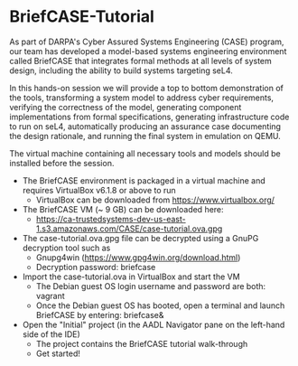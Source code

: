 # BriefCASE-Tutorial

As part of DARPA's Cyber Assured Systems Engineering (CASE) program, our team has developed a model-based systems engineering environment called BriefCASE that integrates formal methods at all levels of system design, including the ability to build systems targeting seL4.  

In this hands-on session we will provide a top to bottom demonstration of the tools, transforming a system model to address cyber requirements, verifying the correctness of the model, generating component implementations from formal specifications, generating infrastructure code to run on seL4, automatically producing an assurance case documenting the design rationale, and running the final system in emulation on QEMU.  

The virtual machine containing all necessary tools and models should be installed before the session. 

- The BriefCASE environment is packaged in a virtual machine and requires VirtualBox v6.1.8 or above to run
  - VirtualBox can be downloaded from https://www.virtualbox.org/
- The BriefCASE VM (~ 9 GB) can be downloaded here:
  - https://ca-trustedsystems-dev-us-east-1.s3.amazonaws.com/CASE/case-tutorial.ova.gpg
- The case-tutorial.ova.gpg file can be decrypted using a GnuPG decryption tool such as 
  - Gnupg4win (https://www.gpg4win.org/download.html)
  - Decryption password:  briefcase
- Import the case-tutorial.ova in VirtualBox and start the VM
  - The Debian guest OS login username and password are both:  vagrant
  - Once the Debian guest OS has booted, open a terminal and launch BriefCASE by entering:  briefcase&
- Open the "Initial" project (in the AADL Navigator pane on the left-hand side of the IDE)
  - The project contains the BriefCASE tutorial walk-through
  - Get started!
